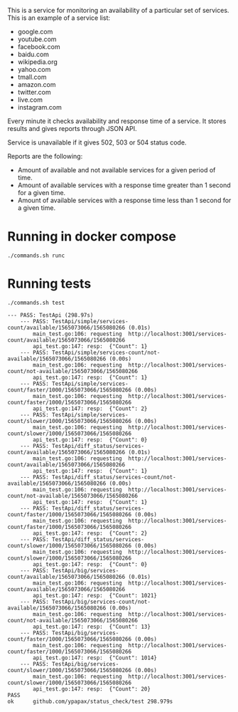 This is a service for monitoring an availability of a particular set of services.
This is an example of a service list:
- google.com
- youtube.com
- facebook.com
- baidu.com
- wikipedia.org
- yahoo.com
- tmall.com
- amazon.com
- twitter.com
- live.com
- instagram.com

Every minute it checks availability and response time of a service. It stores results and gives 
reports through JSON API.

Service is unavailable if it gives 502, 503 or 504 status code.

Reports are the following:
- Amount of available and not available services for a given period of time.
- Amount of available services with a response time greater than 1 second for a given time. 
- Amount of available services with a response time less than 1 second for a given time.

# Running in docker compose
`./commands.sh runc`
# Running tests
`./commands.sh test`

```
--- PASS: TestApi (298.97s)
    --- PASS: TestApi/simple/services-count/available/1565073066/1565080266 (0.01s)
        main_test.go:106: requesting  http://localhost:3001/services-count/available/1565073066/1565080266
        api_test.go:147: resp:  {"Count": 1}
    --- PASS: TestApi/simple/services-count/not-available/1565073066/1565080266 (0.00s)
        main_test.go:106: requesting  http://localhost:3001/services-count/not-available/1565073066/1565080266
        api_test.go:147: resp:  {"Count": 1}
    --- PASS: TestApi/simple/services-count/faster/1000/1565073066/1565080266 (0.00s)
        main_test.go:106: requesting  http://localhost:3001/services-count/faster/1000/1565073066/1565080266
        api_test.go:147: resp:  {"Count": 2}
    --- PASS: TestApi/simple/services-count/slower/1000/1565073066/1565080266 (0.00s)
        main_test.go:106: requesting  http://localhost:3001/services-count/slower/1000/1565073066/1565080266
        api_test.go:147: resp:  {"Count": 0}
    --- PASS: TestApi/diff_status/services-count/available/1565073066/1565080266 (0.01s)
        main_test.go:106: requesting  http://localhost:3001/services-count/available/1565073066/1565080266
        api_test.go:147: resp:  {"Count": 1}
    --- PASS: TestApi/diff_status/services-count/not-available/1565073066/1565080266 (0.00s)
        main_test.go:106: requesting  http://localhost:3001/services-count/not-available/1565073066/1565080266
        api_test.go:147: resp:  {"Count": 1}
    --- PASS: TestApi/diff_status/services-count/faster/1000/1565073066/1565080266 (0.00s)
        main_test.go:106: requesting  http://localhost:3001/services-count/faster/1000/1565073066/1565080266
        api_test.go:147: resp:  {"Count": 2}
    --- PASS: TestApi/diff_status/services-count/slower/1000/1565073066/1565080266 (0.00s)
        main_test.go:106: requesting  http://localhost:3001/services-count/slower/1000/1565073066/1565080266
        api_test.go:147: resp:  {"Count": 0}
    --- PASS: TestApi/big/services-count/available/1565073066/1565080266 (0.01s)
        main_test.go:106: requesting  http://localhost:3001/services-count/available/1565073066/1565080266
        api_test.go:147: resp:  {"Count": 1021}
    --- PASS: TestApi/big/services-count/not-available/1565073066/1565080266 (0.00s)
        main_test.go:106: requesting  http://localhost:3001/services-count/not-available/1565073066/1565080266
        api_test.go:147: resp:  {"Count": 13}
    --- PASS: TestApi/big/services-count/faster/1000/1565073066/1565080266 (0.00s)
        main_test.go:106: requesting  http://localhost:3001/services-count/faster/1000/1565073066/1565080266
        api_test.go:147: resp:  {"Count": 1014}
    --- PASS: TestApi/big/services-count/slower/1000/1565073066/1565080266 (0.00s)
        main_test.go:106: requesting  http://localhost:3001/services-count/slower/1000/1565073066/1565080266
        api_test.go:147: resp:  {"Count": 20}
PASS
ok  	github.com/ypapax/status_check/test	298.979s
```